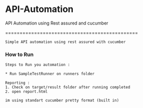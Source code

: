 # API-Automation
API Automation using Rest assured and cucumber

==============================================

````
Simple API automation using rest assured with cucumber
````

### How to Run

```bash
Steps to Run you automation :

* Run SampleTestRunner on runners folder
```

``````
Reporting :
1. Check on target/result folder after running completed
2. open report.html

im using standart cucumber pretty format (built in)
``````
